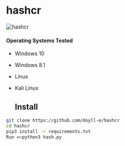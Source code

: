 # hashcr






![hashcr](https://user-images.githubusercontent.com/87072183/136549992-c6da82f4-d867-41cf-88b1-85eb26b2173f.png)












 #### Operating Systems Tested
        
- Windows 10
- Windows 8.1
- Linux 
- Kali Linux




  ## Install
  
```bash
git clone https://github.com/doyll-e/hashcr
cd hashcr
pip3 install -r requirements.txt
Run =>python3 hash.py
```
